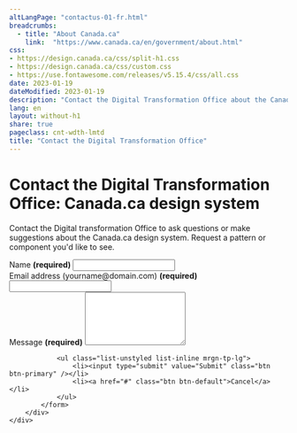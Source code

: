 ```yaml
---
altLangPage: "contactus-01-fr.html"
breadcrumbs:
  - title: "About Canada.ca"
    link:  "https://www.canada.ca/en/government/about.html"
css:
- https://design.canada.ca/css/split-h1.css
- https://design.canada.ca/css/custom.css
- https://use.fontawesome.com/releases/v5.15.4/css/all.css
date: 2023-01-19
dateModified: 2023-01-19
description: "Contact the Digital Transformation Office about the Canada.ca design system."
lang: en
layout: without-h1
share: true
pageclass: cnt-wdth-lmtd
title: "Contact the Digital Transformation Office"
---
```

<h1 property="name" id="wb-cont" dir="ltr"><span class="stacked"><span>Contact the Digital Transformation Office</span>: <span>Canada.ca design system</span></span></h1>
<p>Contact the Digital transformation Office to ask questions or make suggestions about the Canada.ca design system. Request a pattern or component you'd like to see.</p>
<div class="wb-frmvld mrgn-tp-lg">
    <div class="row">
        <div class="col-md-8">
            <form action="#" method="get" id="contact-dto">
                <div class="form-group">
                    <label for="name1" class="required"><span class="field-name">Name</span> <strong class="required" aria-hidden="true">(required)</strong></label>
                    <input class="form-control full-width" id="name1" name="name1" type="text" autocomplete="given-name" required="required" data-rule-minlength="2" />
                </div>
                <div class="form-group">
                    <label for="email1" class="required"><span class="field-name">Email address</span> (yourname@domain.com) <strong class="required" aria-hidden="true">(required)</strong></label>
                    <input class="form-control full-width" id="email1" name="email1" type="email" autocomplete="email" />
                </div>
                <div class="form-group">
                    <label for="message" class="required"><span class="field-name">Message</span> <strong class="required" aria-hidden="true">(required)</strong></label>
                    <textarea class="form-control full-width" rows="6" id="message" name="message" type="text" data-rule-rangeWords="[2,300]" /></textarea>
                </div>

                <ul class="list-unstyled list-inline mrgn-tp-lg">
                    <li><input type="submit" value="Submit" class="btn btn-primary" /></li>
                    <li><a href="#" class="btn btn-default">Cancel</a></li>
                </ul>
            </form>
        </div>
    </div>
</div>
